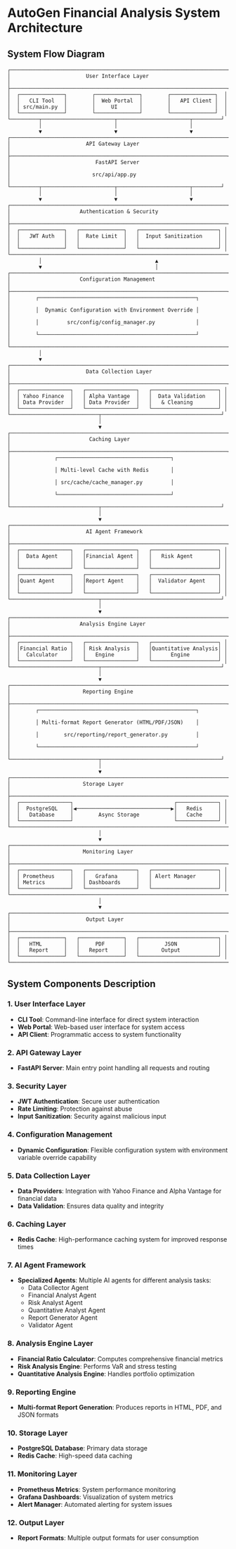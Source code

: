 # AutoGen Financial Analysis System Architecture

## System Flow Diagram

```
┌─────────────────────────────────────────────────────────────────────┐
│                        User Interface Layer                         │
├─────────────────────────────────────────────────────────────────────┤
│  ┌──────────────┐        ┌──────────────┐        ┌──────────────┐  │
│  │   CLI Tool   │        │  Web Portal  │        │   API Client │  │
│  │ src/main.py  │        │     UI       │        │              │  │
│  └──────────────┘        └──────────────┘        └──────────────┘  │
└─────────┬───────────────────────┬───────────────────────┬─────────┘
          │                       │                       │          
          ▼                       ▼                       ▼          
┌─────────────────────────────────────────────────────────────────────┐
│                        API Gateway Layer                            │
├─────────────────────────────────────────────────────────────────────┤
│                           FastAPI Server                            │
│                          src/api/app.py                             │
└─────────┬───────────────────────┬───────────────────────┬─────────┘
          │                       │                       │          
          ▼                       ▼                       ▼          
┌─────────────────────────────────────────────────────────────────────┐
│                      Authentication & Security                      │
├─────────────────────────────────────────────────────────────────────┤
│  ┌──────────────┐   ┌──────────────┐   ┌─────────────────────────┐ │
│  │   JWT Auth   │   │  Rate Limit  │   │  Input Sanitization     │ │
│  │              │   │              │   │                         │ │
│  └──────────────┘   └──────────────┘   └─────────────────────────┘ │
└─────────────────────────────────────────────────────────────────────┘
          │                                    ▲                     
          ▼                                    │                     
┌─────────────────────────────────────────────────────────────────────┐
│                      Configuration Management                       │
├─────────────────────────────────────────────────────────────────────┤
│        ┌──────────────────────────────────────────────────┐         │
│        │  Dynamic Configuration with Environment Override │         │
│        │         src/config/config_manager.py             │         │
│        └──────────────────────────────────────────────────┘         │
└─────────────────────────────────────────────────────────────────────┘
          │                                                         
          ▼                                                         
┌─────────────────────────────────────────────────────────────────────┐
│                        Data Collection Layer                        │
├─────────────────────────────────────────────────────────────────────┤
│  ┌────────────────┐   ┌────────────────┐   ┌─────────────────────┐ │
│  │ Yahoo Finance  │   │ Alpha Vantage  │   │  Data Validation    │ │
│  │ Data Provider  │   │ Data Provider  │   │   & Cleaning        │ │
│  └────────────────┘   └────────────────┘   └─────────────────────┘ │
└────────────────────────────┬──────────────────────────────────────┘
                             │                                       
                             ▼                                       
┌─────────────────────────────────────────────────────────────────────┐
│                         Caching Layer                               │
├─────────────────────────────────────────────────────────────────────┤
│              ┌────────────────────────────────────┐                 │
│              │ Multi-level Cache with Redis       │                 │
│              │ src/cache/cache_manager.py         │                 │
│              └────────────────────────────────────┘                 │
└────────────────────────────┬──────────────────────────────────────┘
                             │                                       
                             ▼                                       
┌─────────────────────────────────────────────────────────────────────┐
│                        AI Agent Framework                           │
├─────────────────────────────────────────────────────────────────────┤
│  ┌────────────────┐   ┌────────────────┐   ┌─────────────────────┐ │
│  │  Data Agent    │   │Financial Agent │   │   Risk Agent        │ │
│  │                │   │                │   │                     │ │
│  └────────────────┘   └────────────────┘   └─────────────────────┘ │
│  ┌────────────────┐   ┌────────────────┐   ┌─────────────────────┐ │
│  │Quant Agent     │   │Report Agent    │   │  Validator Agent    │ │
│  │                │   │                │   │                     │ │
│  └────────────────┘   └────────────────┘   └─────────────────────┘ │
└────────────────────────────┬──────────────────────────────────────┘
                             │                                       
                             ▼                                       
┌─────────────────────────────────────────────────────────────────────┐
│                      Analysis Engine Layer                          │
├─────────────────────────────────────────────────────────────────────┤
│  ┌────────────────┐   ┌────────────────┐   ┌─────────────────────┐ │
│  │Financial Ratio │   │ Risk Analysis  │   │Quantitative Analysis│ │
│  │  Calculator    │   │   Engine       │   │      Engine         │ │
│  └────────────────┘   └────────────────┘   └─────────────────────┘ │
└────────────────────────────┬──────────────────────────────────────┘
                             │                                       
                             ▼                                       
┌─────────────────────────────────────────────────────────────────────┐
│                       Reporting Engine                              │
├─────────────────────────────────────────────────────────────────────┤
│        ┌──────────────────────────────────────────────────┐         │
│        │ Multi-format Report Generator (HTML/PDF/JSON)    │         │
│        │        src/reporting/report_generator.py         │         │
│        └──────────────────────────────────────────────────┘         │
└────────────────────────────┬──────────────────────────────────────┘
                             │                                       
                             ▼                                       
┌─────────────────────────────────────────────────────────────────────┐
│                       Storage Layer                                 │
├─────────────────────────────────────────────────────────────────────┤
│  ┌────────────────┐                                ┌─────────────┐ │
│  │  PostgreSQL    │◀──────────────────────────────▶│   Redis     │ │
│  │   Database     │        Async Storage           │   Cache     │ │
│  └────────────────┘                                └─────────────┘ │
└─────────────────────────────────────────────────────────────────────┘
                             │                                       
                             ▼                                       
┌─────────────────────────────────────────────────────────────────────┐
│                       Monitoring Layer                              │
├─────────────────────────────────────────────────────────────────────┤
│  ┌────────────────┐   ┌────────────────┐   ┌─────────────────────┐ │
│  │ Prometheus     │   │   Grafana      │   │ Alert Manager       │ │
│  │ Metrics        │   │ Dashboards     │   │                     │ │
│  └────────────────┘   └────────────────┘   └─────────────────────┘ │
└─────────────────────────────────────────────────────────────────────┘
                             │                                       
                             ▼                                       
┌─────────────────────────────────────────────────────────────────────┐
│                        Output Layer                                 │
├─────────────────────────────────────────────────────────────────────┤
│  ┌──────────────┐   ┌──────────────┐   ┌─────────────────────────┐ │
│  │   HTML       │   │     PDF      │   │        JSON             │ │
│  │   Report     │   │   Report     │   │       Output            │ │
│  └──────────────┘   └──────────────┘   └─────────────────────────┘ │
└─────────────────────────────────────────────────────────────────────┘

```

## System Components Description

### 1. User Interface Layer
- **CLI Tool**: Command-line interface for direct system interaction
- **Web Portal**: Web-based user interface for system access
- **API Client**: Programmatic access to system functionality

### 2. API Gateway Layer
- **FastAPI Server**: Main entry point handling all requests and routing

### 3. Security Layer
- **JWT Authentication**: Secure user authentication
- **Rate Limiting**: Protection against abuse
- **Input Sanitization**: Security against malicious input

### 4. Configuration Management
- **Dynamic Configuration**: Flexible configuration system with environment variable override capability

### 5. Data Collection Layer
- **Data Providers**: Integration with Yahoo Finance and Alpha Vantage for financial data
- **Data Validation**: Ensures data quality and integrity

### 6. Caching Layer
- **Redis Cache**: High-performance caching system for improved response times

### 7. AI Agent Framework
- **Specialized Agents**: Multiple AI agents for different analysis tasks:
  - Data Collector Agent
  - Financial Analyst Agent
  - Risk Analyst Agent
  - Quantitative Analyst Agent
  - Report Generator Agent
  - Validator Agent

### 8. Analysis Engine Layer
- **Financial Ratio Calculator**: Computes comprehensive financial metrics
- **Risk Analysis Engine**: Performs VaR and stress testing
- **Quantitative Analysis Engine**: Handles portfolio optimization

### 9. Reporting Engine
- **Multi-format Report Generation**: Produces reports in HTML, PDF, and JSON formats

### 10. Storage Layer
- **PostgreSQL Database**: Primary data storage
- **Redis Cache**: High-speed data caching

### 11. Monitoring Layer
- **Prometheus Metrics**: System performance monitoring
- **Grafana Dashboards**: Visualization of system metrics
- **Alert Manager**: Automated alerting for system issues

### 12. Output Layer
- **Report Formats**: Multiple output formats for user consumption